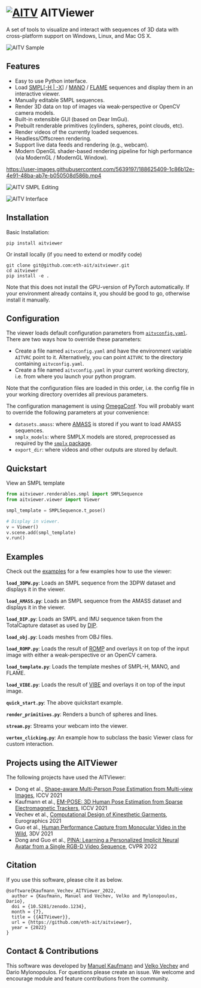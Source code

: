 # [![AITV](https://raw.githubusercontent.com/eth-ait/aitviewer/main/aitv_logo.svg)](https://github.com/eth-ait/aitviewer) AITViewer

A set of tools to visualize and interact with sequences of 3D data with cross-platform support on Windows, Linux, and Mac OS X.

![AITV Sample](https://raw.githubusercontent.com/eth-ait/aitviewer/main/aitv_sample.png)


## Features
* Easy to use Python interface.
* Load [SMPL[-H | -X]](https://smpl.is.tue.mpg.de/) / [MANO](https://mano.is.tue.mpg.de/) / [FLAME](https://flame.is.tue.mpg.de/) sequences and display them in an interactive viewer.
* Manually editable SMPL sequences.
* Render 3D data on top of images via weak-perspective or OpenCV camera models.
* Built-in extensible GUI (based on Dear ImGui).
* Prebuilt renderable primitives (cylinders, spheres, point clouds, etc).
* Render videos of the currently loaded sequences.
* Headless/Offscreen rendering.
* Support live data feeds and rendering (e.g., webcam).
* Modern OpenGL shader-based rendering pipeline for high performance (via ModernGL / ModernGL Window).

https://user-images.githubusercontent.com/5639197/188625409-1c86b12e-4e91-48ba-ab7e-b050508d586b.mp4

![AITV SMPL Editing](https://user-images.githubusercontent.com/5639197/188625764-351100e9-992e-430c-b170-69d4f142f5dd.gif)

![AITV Interface](https://raw.githubusercontent.com/eth-ait/aitviewer/main/aitv_screenshot.png)

## Installation
Basic Installation:
```commandline
pip install aitviewer
```

Or install locally (if you need to extend or modify code)
```commandline
git clone git@github.com:eth-ait/aitviewer.git
cd aitviewer
pip install -e .
```

Note that this does not install the GPU-version of PyTorch automatically. If your environment already contains it, you should be good to go, otherwise install it manually.

## Configuration
The viewer loads default configuration parameters from [`aitvconfig.yaml`](aitviewer/aitvconfig.yaml). There are two ways how to override these parameters:
  - Create a file named `aitvconfig.yaml` and have the environment variable `AITVRC` point to it. Alternatively, you can point `AITVRC` to the directory containing `aitvconfig.yaml`.
  - Create a file named `aitvconfig.yaml` in your current working directory, i.e. from where you launch your python program.

Note that the configuration files are loaded in this order, i.e. the config file in your working directory overrides all previous parameters.

The configuration management is using [OmegaConf](https://omegaconf.readthedocs.io/en/2.1_branch/index.html). You will probably want to override the following parameters at your convenience:
- `datasets.amass`: where [AMASS](https://amass.is.tue.mpg.de/) is stored if you want to load AMASS sequences.
- `smplx_models`: where SMPLX models are stored, preprocessed as required by the [`smplx` package](https://github.com/vchoutas/smplx).
- `export_dir`: where videos and other outputs are stored by default.


## Quickstart
View an SMPL template

```py
from aitviewer.renderables.smpl import SMPLSequence
from aitviewer.viewer import Viewer

smpl_template = SMPLSequence.t_pose()

# Display in viewer.
v = Viewer()
v.scene.add(smpl_template)
v.run()
```

## Examples

Check out the [examples](examples/) for a few examples how to use the viewer:

**`load_3DPW.py`**: Loads an SMPL sequence from the 3DPW dataset and displays it in the viewer.

**`load_AMASS.py`**: Loads an SMPL sequence from the AMASS dataset and displays it in the viewer.

**`load_DIP.py`**: Loads an SMPL and IMU sequence taken from the TotalCapture dataset as used by [DIP](https://github.com/eth-ait/dip18).

**`load_obj.py`**: Loads meshes from OBJ files.

**`load_ROMP.py`**: Loads the result of [ROMP](https://github.com/Arthur151/ROMP) and overlays it on top of the input image with either a weak-perspective or an OpenCV camera.

**`load_template.py`**: Loads the template meshes of SMPL-H, MANO, and FLAME.

**`load_VIBE.py`**: Loads the result of [VIBE](https://github.com/mkocabas/VIBE) and overlays it on top of the input image.

**`quick_start.py`**: The above quickstart example.

**`render_primitives.py`**: Renders a bunch of spheres and lines.

**`stream.py`**: Streams your webcam into the viewer.

**`vertex_clicking.py`**: An example how to subclass the basic Viewer class for custom interaction.

## Projects using the AITViewer
The following projects have used the AITViewer:
- Dong et al., [Shape-aware Multi-Person Pose Estimation from Multi-view Images](https://ait.ethz.ch/projects/2021/multi-human-pose/), ICCV 2021
- Kaufmann et al., [EM-POSE: 3D Human Pose Estimation from Sparse Electromagnetic Trackers](https://ait.ethz.ch/projects/2021/em-pose/), ICCV 2021
- Vechev et al., [Computational Design of Kinesthetic Garments](https://ait.ethz.ch/projects/2022/cdkg/), Eurographics 2021
- Guo et al., [Human Performance Capture from Monocular Video in the Wild](https://ait.ethz.ch/projects/2021/human-performance-capture/index.php), 3DV 2021
- Dong and Guo et al., [PINA: Learning a Personalized Implicit Neural Avatar from a Single RGB-D Video Sequence](https://zj-dong.github.io/pina/), CVPR 2022

## Citation
If you use this software, please cite it as below.
```commandline
@software{Kaufmann_Vechev_AITViewer_2022,
  author = {Kaufmann, Manuel and Vechev, Velko and Mylonopoulos, Dario},
  doi = {10.5281/zenodo.1234},
  month = {7},
  title = {{AITViewer}},
  url = {https://github.com/eth-ait/aitviewer},
  year = {2022}
}
```

## Contact & Contributions
This software was developed by [Manuel Kaufmann](mailto:manuel.kaufmann@inf.ethz.ch) and [Velko Vechev](mailto:velko.vechev@inf.ethz.ch) and Dario Mylonopoulos.
For questions please create an issue.
We welcome and encourage module and feature contributions from the community.
